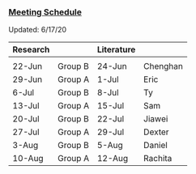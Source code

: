 ### [Meeting Schedule](#meeting-schedule)

Updated: 6/17/20


| Research |         | Literature |          |
|----------|---------|------------|----------|
|          |         |            |          |
| 22-Jun   | Group B | 24-Jun     | Chenghan |
| 29-Jun   | Group A | 1-Jul      | Eric     |
| 6-Jul    | Group B | 8-Jul      | Ty       |
| 13-Jul   | Group A | 15-Jul     | Sam      |
| 20-Jul   | Group B | 22-Jul     | Jiawei   |
| 27-Jul   | Group A | 29-Jul     | Dexter   |
| 3-Aug    | Group B | 5-Aug      | Daniel   |
| 10-Aug   | Group A | 12-Aug     | Rachita  |
